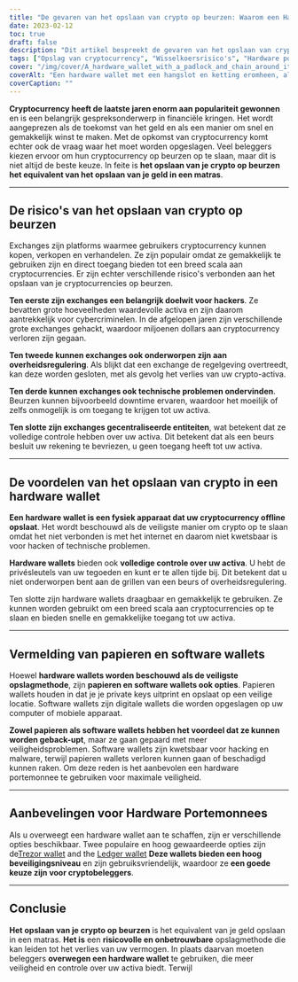 ```yaml
---
title: "De gevaren van het opslaan van crypto op beurzen: Waarom een Hardware Wallet veiliger is"
date: 2023-02-12
toc: true
draft: false
description: "Dit artikel bespreekt de gevaren van het opslaan van cryptocurrency op beurzen, legt uit waarom het gelijk staat aan het opslaan van geld in een matras, en belicht de voordelen van het gebruik van een hardware wallet voor veilige opslag."
tags: ["Opslag van cryptocurrency", "Wisselkoersrisico's", "Hardware portefeuille", "Cyberbeveiliging", "Investeren in crypto", "Veilige opslag", "Particuliere sleutels", "Draagbare portefeuilles", "Regelgeving van de overheid"]
cover: "/img/cover/A_hardware_wallet_with_a_padlock_and_chain_around_it_symbol.png"
coverAlt: "Een hardware wallet met een hangslot en ketting eromheen, als symbool voor de veiligheid van het opslaan van cryptocurrency in een hardware wallet."
coverCaption: ""
---
```


**Cryptocurrency heeft de laatste jaren enorm aan populariteit gewonnen** en is een belangrijk gespreksonderwerp in financiële kringen. Het wordt aangeprezen als de toekomst van het geld en als een manier om snel en gemakkelijk winst te maken. Met de opkomst van cryptocurrency komt echter ook de vraag waar het moet worden opgeslagen. Veel beleggers kiezen ervoor om hun cryptocurrency op beurzen op te slaan, maar dit is niet altijd de beste keuze. In feite is **het opslaan van je crypto op beurzen het equivalent van het opslaan van je geld in een matras**.

______

## De risico's van het opslaan van crypto op beurzen

Exchanges zijn platforms waarmee gebruikers cryptocurrency kunnen kopen, verkopen en verhandelen. Ze zijn populair omdat ze gemakkelijk te gebruiken zijn en direct toegang bieden tot een breed scala aan cryptocurrencies. Er zijn echter verschillende risico's verbonden aan het opslaan van je cryptocurrencies op beurzen.

**Ten eerste zijn exchanges een belangrijk doelwit voor hackers**. Ze bevatten grote hoeveelheden waardevolle activa en zijn daarom aantrekkelijk voor cybercriminelen. In de afgelopen jaren zijn verschillende grote exchanges gehackt, waardoor miljoenen dollars aan cryptocurrency verloren zijn gegaan.

**Ten tweede kunnen exchanges ook onderworpen zijn aan overheidsregulering**. Als blijkt dat een exchange de regelgeving overtreedt, kan deze worden gesloten, met als gevolg het verlies van uw crypto-activa.

**Ten derde kunnen exchanges ook technische problemen ondervinden**. Beurzen kunnen bijvoorbeeld downtime ervaren, waardoor het moeilijk of zelfs onmogelijk is om toegang te krijgen tot uw activa.

**Ten slotte zijn exchanges gecentraliseerde entiteiten**, wat betekent dat ze volledige controle hebben over uw activa. Dit betekent dat als een beurs besluit uw rekening te bevriezen, u geen toegang heeft tot uw activa.

______

## De voordelen van het opslaan van crypto in een hardware wallet

**Een hardware wallet is een fysiek apparaat dat uw cryptocurrency offline opslaat**. Het wordt beschouwd als de veiligste manier om crypto op te slaan omdat het niet verbonden is met het internet en daarom niet kwetsbaar is voor hacken of technische problemen.

**Hardware wallets** bieden ook **volledige controle over uw activa**. U hebt de privésleutels van uw tegoeden en kunt er te allen tijde bij. Dit betekent dat u niet onderworpen bent aan de grillen van een beurs of overheidsregulering.

Ten slotte zijn hardware wallets draagbaar en gemakkelijk te gebruiken. Ze kunnen worden gebruikt om een breed scala aan cryptocurrencies op te slaan en bieden snelle en gemakkelijke toegang tot uw activa.

______

## Vermelding van papieren en software wallets

Hoewel **hardware wallets worden beschouwd als de veiligste opslagmethode**, zijn **papieren en software wallets ook opties**. Papieren wallets houden in dat je je private keys uitprint en opslaat op een veilige locatie. Software wallets zijn digitale wallets die worden opgeslagen op uw computer of mobiele apparaat.

**Zowel papieren als software wallets hebben het voordeel dat ze kunnen worden geback-upt**, maar ze gaan gepaard met meer veiligheidsproblemen. Software wallets zijn kwetsbaar voor hacking en malware, terwijl papieren wallets verloren kunnen gaan of beschadigd kunnen raken. Om deze reden is het aanbevolen een hardware portemonnee te gebruiken voor maximale veiligheid.

______

## Aanbevelingen voor Hardware Portemonnees

Als u overweegt een hardware wallet aan te schaffen, zijn er verschillende opties beschikbaar. Twee populaire en hoog gewaardeerde opties zijn de[Trezor wallet](https://amzn.to/3xfyuEM) and the [Ledger wallet](https://amzn.to/3jSMyRE) **Deze wallets bieden een hoog beveiligingsniveau** en zijn gebruiksvriendelijk, waardoor ze **een goede keuze zijn voor cryptobeleggers**.

______

## Conclusie

**Het opslaan van je crypto op beurzen** is het equivalent van je geld opslaan in een matras. **Het is** een **risicovolle en onbetrouwbare** opslagmethode die kan leiden tot het verlies van uw vermogen. In plaats daarvan moeten beleggers **overwegen een hardware wallet** te gebruiken, die meer veiligheid en controle over uw activa biedt. Terwijl
